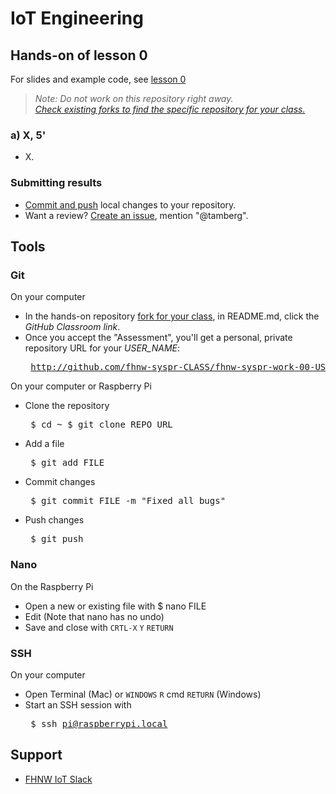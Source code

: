 # IoT Engineering
## Hands-on of lesson 0
For slides and example code, see [lesson 0](../../../fhnw-iot/blob/master/00/README.md)

> *Note: Do not work on this repository right away.*<br/>
> *[Check existing forks to find the specific repository for your class.](../../network/members)*

### a) X, 5'
* X.

### Submitting results
* [Commit and push](#git) local changes to your repository.
* Want a review? [Create an issue](../../issues/new), mention "@tamberg".

## Tools
### Git
On your computer
* In the hands-on repository [fork for your class](../../network/members), in README.md, click the _GitHub Classroom link_.
* Once you accept the "Assessment", you'll get a personal, private repository URL for your _USER_NAME_:<pre>
http://github.com/fhnw-syspr-CLASS/fhnw-syspr-work-00-USER_NAME</pre>

On your computer or Raspberry Pi
* Clone the repository<pre>
    $ cd ~
    $ git clone REPO_URL</pre>
* Add a file<pre>
    $ git add FILE</pre>
* Commit changes<pre>
    $ git commit FILE -m "Fixed all bugs"</pre>
* Push changes<pre>
    $ git push</pre>

### Nano
On the Raspberry Pi
* Open a new or existing file with $ nano FILE
* Edit (Note that nano has no undo)
* Save and close with `CRTL-X` `Y` `RETURN`

### SSH
On your computer
* Open Terminal (Mac) or `WINDOWS` `R` cmd `RETURN` (Windows)
* Start an SSH session with<pre>
    $ ssh pi@raspberrypi.local</pre>

## Support
- [FHNW IoT Slack](https://fhnw-iot.slack.com/)
